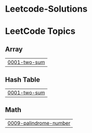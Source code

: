 # Leetcode-Solutions
<!---LeetCode Topics Start-->
# LeetCode Topics
## Array
|  |
| ------- |
| [0001-two-sum](https://github.com/savad-t/Leetcode-Solutions/tree/master/0001-two-sum) |
## Hash Table
|  |
| ------- |
| [0001-two-sum](https://github.com/savad-t/Leetcode-Solutions/tree/master/0001-two-sum) |
## Math
|  |
| ------- |
| [0009-palindrome-number](https://github.com/savad-t/Leetcode-Solutions/tree/master/0009-palindrome-number) |
<!---LeetCode Topics End-->